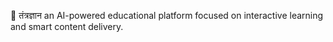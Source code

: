 🚀  तंत्रज्ञान an AI-powered educational platform focused on interactive learning and smart content delivery.
